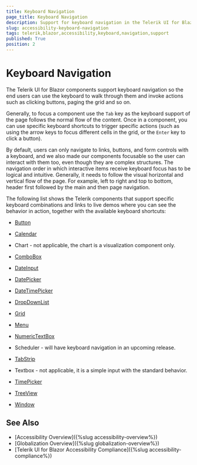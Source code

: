 ```yaml
---
title: Keyboard Navigation
page_title: Keyboard Navigation
description: Support for keyboard navigation in the Telerik UI for Blazor suite
slug: accessibility-keyboard-navigation
tags: telerik,blazor,accessibility,keyboard,navigation,support
published: True
position: 2
---
```


# Keyboard Navigation

The Telerik UI for Blazor components support keyboard navigation so the end users can use the keyboard to walk through them and invoke actions such as clicking buttons, paging the grid and so on.

Generally, to focus a component use the `Tab` key as the keyboard support of the page follows the normal flow of the content. Once in a component, you can use specific keyboard shortcuts to trigger specific actions (such as using the arrow keys to focus different cells in the grid, or the `Enter` key to click a button).

By default, users can only navigate to links, buttons, and form controls with a keyboard, and we also made our components focusable so the user can interact with them too, even though they are complex structures. The navigation order in which interactive items receive keyboard focus has to be logical and intuitive. Generally, it needs to follow the visual horizontal and vertical flow of the page. For example, left to right and top to bottom, header first followed by the main and then page navigation.

The following list shows the Telerik components that support specific keyboard combinations and links to live demos where you can see the behavior in action, together with the available keyboard shortcuts:

*  [Button](https://demos.telerik.com/blazor-ui/button/keyboard-navigation)

*  [Calendar](https://demos.telerik.com/blazor-ui/calendar/keyboard-navigation)

*  Chart - not applicable, the chart is a visualization component only.

*  [ComboBox](https://demos.telerik.com/blazor-ui/combobox/keyboard-navigation)

*  [DateInput](https://demos.telerik.com/blazor-ui/dateinput/keyboard-navigation)

*  [DatePicker](https://demos.telerik.com/blazor-ui/datepicker/keyboard-navigation)

*  [DateTimePicker](https://demos.telerik.com/blazor-ui/datetimepicker/keyboard-navigation)

*  [DropDownList](https://demos.telerik.com/blazor-ui/dropdownlist/keyboard-navigation)

*  [Grid](https://demos.telerik.com/blazor-ui/grid/keyboard-navigation)

*  [Menu](https://demos.telerik.com/blazor-ui/menu/keyboard-navigation)

*  [NumericTextBox](https://demos.telerik.com/blazor-ui/numerictextbox/keyboard-navigation)

*  Scheduler - will have keyboard navigation in an upcoming release.

*  [TabStrip](https://demos.telerik.com/blazor-ui/tabstrip/keyboard-navigation)

*  Textbox - not applicable, it is a simple input with the standard behavior.

*  [TimePicker](https://demos.telerik.com/blazor-ui/timepicker/keyboard-navigation)

*  [TreeView](https://demos.telerik.com/blazor-ui/treeview/keyboard-navigation)

*  [Window](https://demos.telerik.com/blazor-ui/window/keyboard-navigation)



## See Also

  * [Accessibility Overview]({%slug accessibility-overview%})
  * [Globalization Overview]({%slug globalization-overview%})
  * [Telerik UI for Blazor Accessibility Compliance]({%slug accessibility-compliance%})
